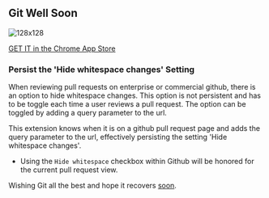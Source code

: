## Git Well Soon

![128x128](https://user-images.githubusercontent.com/15986207/199504950-32051d31-0a9d-4e79-8a5c-aeb207d3f746.png)

[GET IT in the Chrome App Store](https://chrome.google.com/webstore/detail/git-well-soon/ehpeaofieafibmhiagianfjjblpnmbdo)

### Persist the 'Hide whitespace changes' Setting

When reviewing pull requests on enterprise or commercial github, there is an option to hide whitespace changes. This option is not persistent and has to be toggle each time a user reviews a pull request. The option can be toggled by adding a query parameter to the url.

This extension knows when it is on a github pull request page and adds the query parameter to the url, effectively persisting the setting 'Hide whitespace changes'.

- Using the `Hide whitespace` checkbox within Github will be honored for the current pull request view.

Wishing Git all the best and hope it recovers [soon](https://github.com/community/community/discussions/5486).

